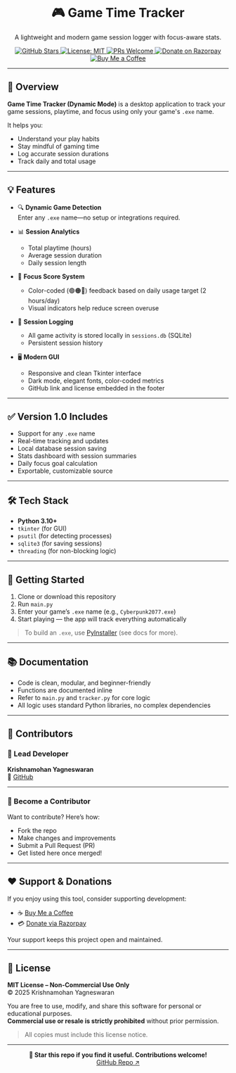 <div align="center">
  <h1>🎮 Game Time Tracker</h1>
  <p>A lightweight and modern game session logger with focus-aware stats.</p>

  <a href="https://github.com/Krishnamohan33/Game-Time-Tracker-Dynamic-Mode-Smart-Customizable-Game-Session-Logger">
    <img src="https://img.shields.io/github/stars/Krishnamohan33/Game-Time-Tracker-Dynamic-Mode-Smart-Customizable-Game-Session-Logger?style=social" alt="GitHub Stars">
  </a>
  <a href="#license">
    <img src="https://img.shields.io/badge/license-MIT-blue.svg" alt="License: MIT">
  </a>
  <a href="#contributors">
    <img src="https://img.shields.io/badge/contributions-welcome-brightgreen.svg" alt="PRs Welcome">
  </a>
  <a href="https://razorpay.me/@krishnamohanyagneswaran">
    <img src="https://img.shields.io/badge/donate-razorpay-blue" alt="Donate on Razorpay">
  </a>
  <a href="https://buymeacoffee.com/krishnamohanz">
    <img src="https://img.shields.io/badge/buy%20me%20a%20coffee-%E2%98%95-yellow" alt="Buy Me a Coffee">
  </a>
</div>

---

## 📌 Overview

**Game Time Tracker (Dynamic Mode)** is a desktop application to track your game sessions, playtime, and focus using only your game's `.exe` name.

It helps you:
- Understand your play habits
- Stay mindful of gaming time
- Log accurate session durations
- Track daily and total usage

---

## 💡 Features

- 🔍 **Dynamic Game Detection**  
  Enter any `.exe` name—no setup or integrations required.

- 📊 **Session Analytics**
  - Total playtime (hours)
  - Average session duration
  - Daily session length

- 🧠 **Focus Score System**
  - Color-coded (🟢🟠🔴) feedback based on daily usage target (2 hours/day)
  - Visual indicators help reduce screen overuse

- 💾 **Session Logging**
  - All game activity is stored locally in `sessions.db` (SQLite)
  - Persistent session history

- 🖥️ **Modern GUI**
  - Responsive and clean Tkinter interface
  - Dark mode, elegant fonts, color-coded metrics
  - GitHub link and license embedded in the footer

---

## ✅ Version 1.0 Includes

- Support for any `.exe` name
- Real-time tracking and updates
- Local database session saving
- Stats dashboard with session summaries
- Daily focus goal calculation
- Exportable, customizable source

---

## 🛠 Tech Stack

- **Python 3.10+**
- `tkinter` (for GUI)
- `psutil` (for detecting processes)
- `sqlite3` (for saving sessions)
- `threading` (for non-blocking logic)

---

## 🚀 Getting Started

1. Clone or download this repository
2. Run `main.py`
3. Enter your game’s `.exe` name (e.g., `Cyberpunk2077.exe`)
4. Start playing — the app will track everything automatically

> To build an `.exe`, use [PyInstaller](https://pyinstaller.org/) (see docs for more).

---

## 📚 Documentation

- Code is clean, modular, and beginner-friendly
- Functions are documented inline
- Refer to `main.py` and `tracker.py` for core logic
- All logic uses standard Python libraries, no complex dependencies

---

## 🙌 Contributors

### 👤 Lead Developer  
**Krishnamohan Yagneswaran**  
🔗 [GitHub](https://github.com/Krishnamohan33)

---

### 👥 Become a Contributor

Want to contribute? Here’s how:

- Fork the repo
- Make changes and improvements
- Submit a Pull Request (PR)
- Get listed here once merged!

---

## ❤️ Support & Donations

If you enjoy using this tool, consider supporting development:

- ☕ [Buy Me a Coffee](https://buymeacoffee.com/krishnamohanz)
- 💳 [Donate via Razorpay](https://razorpay.me/@krishnamohanyagneswaran)

Your support keeps this project open and maintained.

---

## 📄 License

**MIT License – Non-Commercial Use Only**  
© 2025 Krishnamohan Yagneswaran

You are free to use, modify, and share this software for personal or educational purposes.  
**Commercial use or resale is strictly prohibited** without prior permission.

> All copies must include this license notice.

---

<div align="center">
  <strong>🌟 Star this repo if you find it useful. Contributions welcome!</strong><br />
  <a href="https://github.com/Krishnamohan33/Game-Time-Tracker-Dynamic-Mode-Smart-Customizable-Game-Session-Logger">GitHub Repo ↗</a>
</div>
